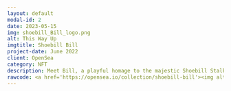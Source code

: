 ```yaml
---
layout: default
modal-id: 2
date: 2023-05-15
img: shoebill_Bill_logo.png
alt: This Way Up
imgtitle: Shoebill Bill
project-date: June 2022
client: OpenSea
category: NFT
description: Meet Bill, a playful homage to the majestic Shoebill Stalk. This fun digital collection captures the grandeur and strangeness of the elusive bird.
rawcode: <a href='https://opensea.io/collection/shoebill-bill'><img alt='Shoebill Bill' title='Shoebill Bill NFT' src='shoebill_Bill_logo.png'/></a>
---
```


